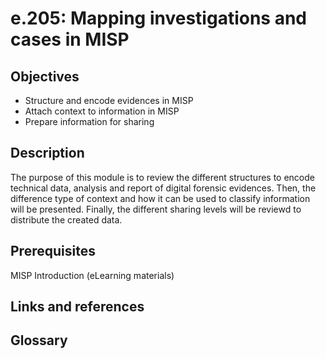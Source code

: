 # e.205: Mapping investigations and cases in MISP

## Objectives
- Structure and encode evidences in MISP
- Attach context to information in MISP
- Prepare information for sharing

## Description
The purpose of this module is to review the different structures to encode technical data, analysis and report of digital forensic evidences.
Then, the difference type of context and how it can be used to classify information will be presented.
Finally, the different sharing levels will be reviewd to distribute the created data. 

## Prerequisites
MISP Introduction (eLearning materials)

## Links and references

## Glossary

